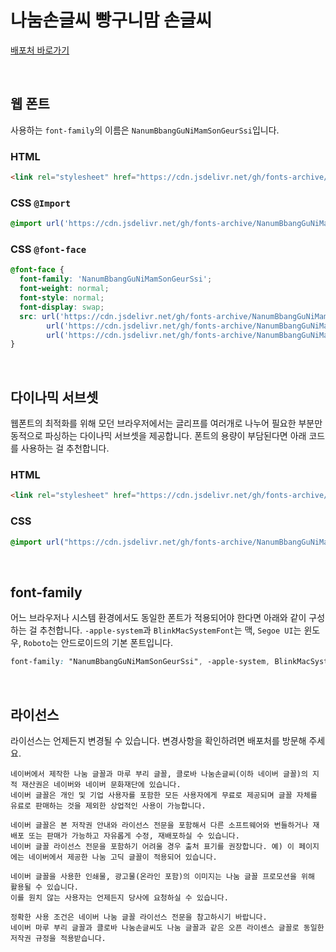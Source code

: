 # 나눔손글씨 빵구니맘 손글씨

[배포처 바로가기](https://hangeul.naver.com/fonts/search?f=clova)

&nbsp;

## 웹 폰트

사용하는 `font-family`의 이름은 `NanumBbangGuNiMamSonGeurSsi`입니다.

### HTML

```html
<link rel="stylesheet" href="https://cdn.jsdelivr.net/gh/fonts-archive/NanumBbangGuNiMamSonGeurSsi/NanumBbangGuNiMamSonGeurSsi.css" type="text/css"/>
```

### CSS `@Import`

```css
@import url('https://cdn.jsdelivr.net/gh/fonts-archive/NanumBbangGuNiMamSonGeurSsi/NanumBbangGuNiMamSonGeurSsi.css');
```

### CSS `@font-face`

```css
@font-face {
  font-family: 'NanumBbangGuNiMamSonGeurSsi';
  font-weight: normal;
  font-style: normal;
  font-display: swap;
  src: url('https://cdn.jsdelivr.net/gh/fonts-archive/NanumBbangGuNiMamSonGeurSsi/NanumBbangGuNiMamSonGeurSsi.woff2') format('woff2'),
        url('https://cdn.jsdelivr.net/gh/fonts-archive/NanumBbangGuNiMamSonGeurSsi/NanumBbangGuNiMamSonGeurSsi.woff') format('woff'),
        url('https://cdn.jsdelivr.net/gh/fonts-archive/NanumBbangGuNiMamSonGeurSsi/NanumBbangGuNiMamSonGeurSsi.ttf') format('truetype');
}
```

&nbsp;

## 다이나믹 서브셋

웹폰트의 최적화를 위해 모던 브라우저에서는 글리프를 여러개로 나누어 필요한 부분만 동적으로 파싱하는 다이나믹 서브셋을 제공합니다. 폰트의 용량이 부담된다면 아래 코드를 사용하는 걸 추천합니다.

### HTML

```html
<link rel="stylesheet" href="https://cdn.jsdelivr.net/gh/fonts-archive/NanumBbangGuNiMamSonGeurSsi/subsets/NanumBbangGuNiMamSonGeurSsi-dynamic-subset.css" type="text/css"/>
```

### CSS

```css
@import url("https://cdn.jsdelivr.net/gh/fonts-archive/NanumBbangGuNiMamSonGeurSsi/subsets/NanumBbangGuNiMamSonGeurSsi-dynamic-subset.css");
```

&nbsp;

## font-family

어느 브라우저나 시스템 환경에서도 동일한 폰트가 적용되어야 한다면 아래와 같이 구성하는 걸 추천합니다. `-apple-system`과 `BlinkMacSystemFont`는 맥, `Segoe UI`는 윈도우, `Roboto`는 안드로이드의 기본 폰트입니다.

```css
font-family: "NanumBbangGuNiMamSonGeurSsi", -apple-system, BlinkMacSystemFont, "Segoe UI",Roboto, Oxygen, Ubuntu, Cantarell, "Open Sans", "Helvetica Neue", sans-serif;
```

&nbsp;

## 라이선스

라이선스는 언제든지 변경될 수 있습니다. 변경사항을 확인하려면 배포처를 방문해 주세요.

```
네이버에서 제작한 나눔 글꼴과 마루 부리 글꼴, 클로바 나눔손글씨(이하 네이버 글꼴)의 지적 재산권은 네이버와 네이버 문화재단에 있습니다.
네이버 글꼴은 개인 및 기업 사용자를 포함한 모든 사용자에게 무료로 제공되며 글꼴 자체를 유료로 판매하는 것을 제외한 상업적인 사용이 가능합니다.

네이버 글꼴은 본 저작권 안내와 라이선스 전문을 포함해서 다른 소프트웨어와 번들하거나 재배포 또는 판매가 가능하고 자유롭게 수정, 재배포하실 수 있습니다.
네이버 글꼴 라이선스 전문을 포함하기 어려울 경우 출처 표기를 권장합니다. 예) 이 페이지에는 네이버에서 제공한 나눔 고딕 글꼴이 적용되어 있습니다.

네이버 글꼴을 사용한 인쇄물, 광고물(온라인 포함)의 이미지는 나눔 글꼴 프로모션을 위해 활용될 수 있습니다.
이를 원치 않는 사용자는 언제든지 당사에 요청하실 수 있습니다.

정확한 사용 조건은 네이버 나눔 글꼴 라이선스 전문을 참고하시기 바랍니다.
네이버 마루 부리 글꼴과 클로바 나눔손글씨도 나눔 글꼴과 같은 오픈 라이센스 글꼴로 동일한 저작권 규정을 적용받습니다.
```
